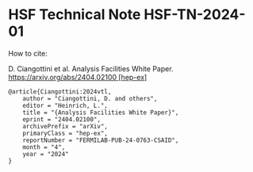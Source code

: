 # HSF Technical Note HSF-TN-2024-01

How to cite:

D. Ciangottini et al. Analysis Facilities White Paper. [https://arxiv.org/abs/2404.02100 [hep-ex]](https://arxiv.org/abs/2404.02100)

```
@article{Ciangottini:2024vtl,
    author = "Ciangottini, D. and others",
    editor = "Heinrich, L.",
    title = "{Analysis Facilities White Paper}",
    eprint = "2404.02100",
    archivePrefix = "arXiv",
    primaryClass = "hep-ex",
    reportNumber = "FERMILAB-PUB-24-0763-CSAID",
    month = "4",
    year = "2024"
}
```

